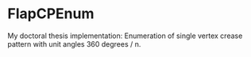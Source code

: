 # FlapCPEnum
My doctoral thesis implementation: Enumeration of single vertex crease pattern with unit angles 360 degrees / n.
